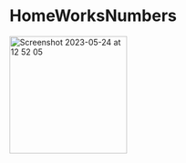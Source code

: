 # HomeWorksNumbers
<img width="206" alt="Screenshot 2023-05-24 at 12 52 05" src="https://github.com/Power-of-Now/HomeWorksNumbers/assets/77582341/19294fd5-39e0-4a5f-ac26-4432d1691468">
